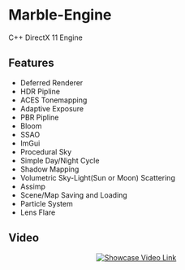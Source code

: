 # Marble-Engine
C++ DirectX 11 Engine

## Features
* Deferred Renderer
* HDR Pipline
* ACES Tonemapping
* Adaptive Exposure
* PBR Pipline
* Bloom
* SSAO
* ImGui
* Procedural Sky
* Simple Day/Night Cycle
* Shadow Mapping
* Volumetric Sky-Light(Sun or Moon) Scattering
* Assimp
* Scene/Map Saving and Loading
* Particle System
* Lens Flare

## Video
<div align="center">
  <a href="https://www.youtube.com/watch?v=w3qezCHFwR8" target="_blank"><img src="https://i.imgur.com/BvUIQxz.png" alt="Showcase Video Link"></a>
</div>

